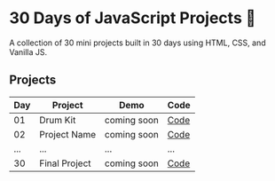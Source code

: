 # 30 Days of JavaScript Projects 🚀

A collection of 30 mini projects built in 30 days using HTML, CSS, and Vanilla JS.

## Projects

| Day | Project         | Demo         | Code |
|-----|------------------|--------------|------|
| 01  | Drum Kit         | coming soon  | [Code](./day01-drum-kit) |
| 02  | Project Name     | coming soon  | [Code](./day02-project-name) |
| ... | ...              | ...          | ...  |
| 30  | Final Project    | coming soon  | [Code](./day30-final-project) |


